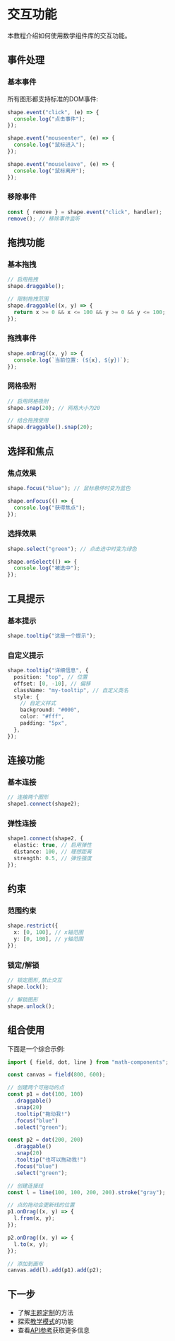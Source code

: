 # 交互功能

本教程介绍如何使用数学组件库的交互功能。

## 事件处理

### 基本事件

所有图形都支持标准的DOM事件:

```typescript
shape.event("click", (e) => {
  console.log("点击事件");
});

shape.event("mouseenter", (e) => {
  console.log("鼠标进入");
});

shape.event("mouseleave", (e) => {
  console.log("鼠标离开");
});
```

### 移除事件

```typescript
const { remove } = shape.event("click", handler);
remove(); // 移除事件监听
```

## 拖拽功能

### 基本拖拽

```typescript
// 启用拖拽
shape.draggable();

// 限制拖拽范围
shape.draggable((x, y) => {
  return x >= 0 && x <= 100 && y >= 0 && y <= 100;
});
```

### 拖拽事件

```typescript
shape.onDrag((x, y) => {
  console.log(`当前位置: (${x}, ${y})`);
});
```

### 网格吸附

```typescript
// 启用网格吸附
shape.snap(20); // 网格大小为20

// 结合拖拽使用
shape.draggable().snap(20);
```

## 选择和焦点

### 焦点效果

```typescript
shape.focus("blue"); // 鼠标悬停时变为蓝色

shape.onFocus(() => {
  console.log("获得焦点");
});
```

### 选择效果

```typescript
shape.select("green"); // 点击选中时变为绿色

shape.onSelect(() => {
  console.log("被选中");
});
```

## 工具提示

### 基本提示

```typescript
shape.tooltip("这是一个提示");
```

### 自定义提示

```typescript
shape.tooltip("详细信息", {
  position: "top", // 位置
  offset: [0, -10], // 偏移
  className: "my-tooltip", // 自定义类名
  style: {
    // 自定义样式
    background: "#000",
    color: "#fff",
    padding: "5px",
  },
});
```

## 连接功能

### 基本连接

```typescript
// 连接两个图形
shape1.connect(shape2);
```

### 弹性连接

```typescript
shape1.connect(shape2, {
  elastic: true, // 启用弹性
  distance: 100, // 理想距离
  strength: 0.5, // 弹性强度
});
```

## 约束

### 范围约束

```typescript
shape.restrict({
  x: [0, 100], // x轴范围
  y: [0, 100], // y轴范围
});
```

### 锁定/解锁

```typescript
// 锁定图形,禁止交互
shape.lock();

// 解锁图形
shape.unlock();
```

## 组合使用

下面是一个综合示例:

```typescript
import { field, dot, line } from "math-components";

const canvas = field(800, 600);

// 创建两个可拖动的点
const p1 = dot(100, 100)
  .draggable()
  .snap(20)
  .tooltip("拖动我!")
  .focus("blue")
  .select("green");

const p2 = dot(200, 200)
  .draggable()
  .snap(20)
  .tooltip("也可以拖动我!")
  .focus("blue")
  .select("green");

// 创建连接线
const l = line(100, 100, 200, 200).stroke("gray");

// 点的拖动会更新线的位置
p1.onDrag((x, y) => {
  l.from(x, y);
});

p2.onDrag((x, y) => {
  l.to(x, y);
});

// 添加到画布
canvas.add(l).add(p1).add(p2);
```

## 下一步

- 了解[主题定制](./theming.md)的方法
- 探索[教学模式](./teaching.md)的功能
- 查看[API参考](../api/README.md)获取更多信息

